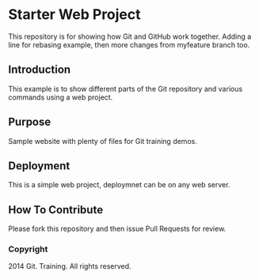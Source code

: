 # Starter Web Project

This repository is for showing how Git and GitHub work together. Adding a line for rebasing example, then more changes from myfeature branch too.

## Introduction

This example is to show different parts of the Git repository and various commands using a web project.

## Purpose

Sample website with plenty of files for Git training demos.

## Deployment

This is a simple web project, deploymnet can be on any web server.

## How To Contribute

Please fork this repository and then issue Pull Requests for review.

### Copyright

2014 Git. Training. All rights reserved.